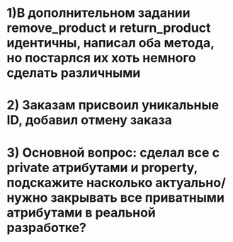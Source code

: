 # 1)В дополнительном задании remove_product и return_product идентичны, написал оба метода, но постарлся их хоть немного сделать различными
# 2) Заказам присвоил уникальные ID, добавил отмену заказа
# 3) Основной вопрос: сделал все с private атрибутами и property, подскажите насколько актуально/нужно закрывать все приватными атрибутами в реальной разработке?